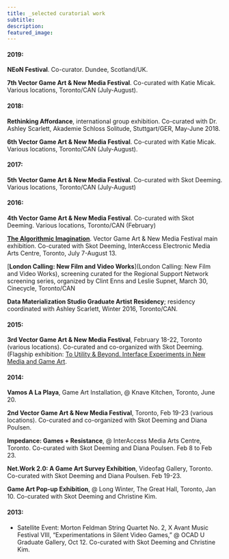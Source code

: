 ```yaml
---
title: _selected curatorial work
subtitle:
description:
featured_image:
---
```


#### 2019:

**NEoN Festival**. Co-curator. Dundee, Scotland/UK.

**7th Vector Game Art & New Media Festival**. Co-curated with Katie Micak. Various locations, Toronto/CAN (July-August).

#### 2018:

**Rethinking Affordance**, international group exhibition. Co-curated with Dr. Ashley Scarlett, Akademie Schloss Solitude, Stuttgart/GER, May-June 2018.

**6th Vector Game Art & New Media Festival**. Co-curated with Katie Micak. Various locations, Toronto/CAN (July-August).

#### 2017:

**5th Vector Game Art & New Media Festival**. Co-curated with Skot Deeming. Various locations, Toronto/CAN (July-August)

#### 2016:

**4th Vector Game Art & New Media Festival**. Co-curated with Skot Deeming. Various locations, Toronto/CAN (February)

[**The Algorithmic Imagination**](http://marjz.net/wp-content/uploads/2015/01/Rendered_Visible_Exploring_the_Limits_of-1.pdf). Vector Game Art & New Media Festival main exhibition. Co-curated with Skot Deeming, InterAccess Electronic Media Arts Centre, Toronto, July 7-August 13.

[**London Calling: New Film and Video Works**](London Calling: New Film and Video Works), screening curated for the Regional Support Network screening series, organized by Clint Enns and Leslie Supnet, March 30, Cinecycle, Toronto/CAN

**Data Materialization Studio Graduate Artist Residency**; residency coordinated with Ashley Scarlett, Winter 2016, Toronto/CAN.

#### 2015:

**3rd Vector Game Art & New Media Festival**, February 18-22, Toronto (various locations). Co-curated and co-organized with Skot Deeming. (Flagship exhibition: [To Utility & Beyond. Interface Experiments in New Media and Game Art](http://www.vectorfestival.org/exhibition-to-utility-and-beyond-interface-experiments-in-new-media-and-game-art/).

#### 2014:

**Vamos A La Playa**, Game Art Installation, @ Knave Kitchen, Toronto, June 20.

**2nd Vector Game Art & New Media Festival**, Toronto, Feb 19-23 (various locations). Co-curated and co-organized with Skot Deeming and Diana Poulsen.

**Impedance: Games + Resistance**, @ InterAccess Media Arts Centre, Toronto. Co-curated with Skot Deeming and Diana Poulsen. Feb 8 to Feb 23.

**Net.Work 2.0: A Game Art Survey Exhibition**, Videofag Gallery, Toronto. Co-curated with Skot Deeming and Diana Poulsen. Feb 19-23.

**Game Art Pop-up Exhibition**, @ Long Winter, The Great Hall, Toronto, Jan 10. Co-curated with Skot Deeming and Christine Kim.

#### 2013:

- Satellite Event: Morton Feldman String Quartet No. 2, X Avant Music Festival VIII, “Experimentations in Silent Video Games,” @ OCAD U Graduate Gallery, Oct 12. Co-curated with Skot Deeming and Christine Kim.
